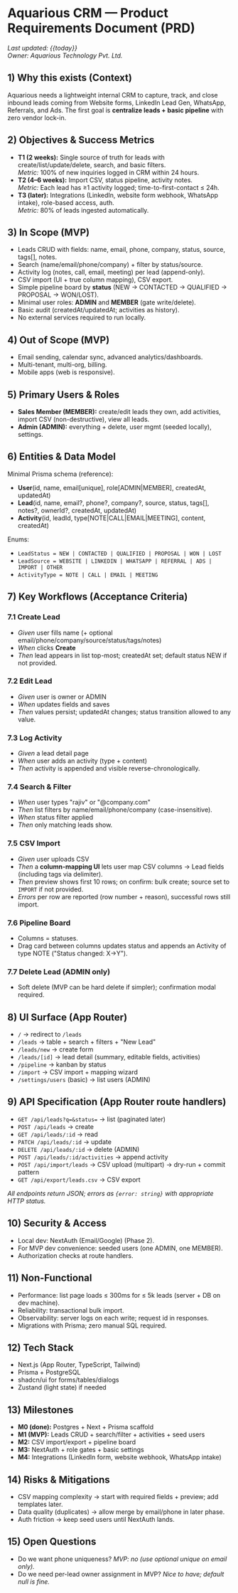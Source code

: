# Aquarious CRM — Product Requirements Document (PRD)
_Last updated: {{today}}_  
_Owner: Aquarious Technology Pvt. Ltd._

## 1) Why this exists (Context)
Aquarious needs a lightweight internal CRM to capture, track, and close inbound leads coming from Website forms, LinkedIn Lead Gen, WhatsApp, Referrals, and Ads. The first goal is **centralize leads + basic pipeline** with zero vendor lock-in.

## 2) Objectives & Success Metrics
- **T1 (2 weeks):** Single source of truth for leads with create/list/update/delete, search, and basic filters.  
  _Metric:_ 100% of new inquiries logged in CRM within 24 hours.
- **T2 (4–6 weeks):** Import CSV, status pipeline, activity notes.  
  _Metric:_ Each lead has ≥1 activity logged; time-to-first-contact ≤ 24h.
- **T3 (later):** Integrations (LinkedIn, website form webhook, WhatsApp intake), role-based access, auth.  
  _Metric:_ 80% of leads ingested automatically.

## 3) In Scope (MVP)
- Leads CRUD with fields: name, email, phone, company, status, source, tags[], notes.
- Search (name/email/phone/company) + filter by status/source.
- Activity log (notes, call, email, meeting) per lead (append-only).
- CSV import (UI + true column mapping), CSV export.
- Simple pipeline board by **status** (NEW → CONTACTED → QUALIFIED → PROPOSAL → WON/LOST).
- Minimal user roles: **ADMIN** and **MEMBER** (gate write/delete).
- Basic audit (createdAt/updatedAt; activities as history).
- No external services required to run locally.

## 4) Out of Scope (MVP)
- Email sending, calendar sync, advanced analytics/dashboards.
- Multi-tenant, multi-org, billing.
- Mobile apps (web is responsive).

## 5) Primary Users & Roles
- **Sales Member (MEMBER):** create/edit leads they own, add activities, import CSV (non-destructive), view all leads.
- **Admin (ADMIN):** everything + delete, user mgmt (seeded locally), settings.

## 6) Entities & Data Model
Minimal Prisma schema (reference):
- **User**(id, name, email[unique], role[ADMIN|MEMBER], createdAt, updatedAt)
- **Lead**(id, name, email?, phone?, company?, source, status, tags[], notes?, ownerId?, createdAt, updatedAt)
- **Activity**(id, leadId, type[NOTE|CALL|EMAIL|MEETING], content, createdAt)

Enums:
- `LeadStatus = NEW | CONTACTED | QUALIFIED | PROPOSAL | WON | LOST`
- `LeadSource = WEBSITE | LINKEDIN | WHATSAPP | REFERRAL | ADS | IMPORT | OTHER`
- `ActivityType = NOTE | CALL | EMAIL | MEETING`

## 7) Key Workflows (Acceptance Criteria)

### 7.1 Create Lead
- _Given_ user fills name (+ optional email/phone/company/source/status/tags/notes)  
- _When_ clicks **Create**  
- _Then_ lead appears in list top-most; createdAt set; default status NEW if not provided.

### 7.2 Edit Lead
- _Given_ user is owner or ADMIN  
- _When_ updates fields and saves  
- _Then_ values persist; updatedAt changes; status transition allowed to any value.

### 7.3 Log Activity
- _Given_ a lead detail page  
- _When_ user adds an activity (type + content)  
- _Then_ activity is appended and visible reverse-chronologically.

### 7.4 Search & Filter
- _When_ user types "rajiv" or "@company.com"  
- _Then_ list filters by name/email/phone/company (case-insensitive).  
- _When_ status filter applied  
- _Then_ only matching leads show.

### 7.5 CSV Import
- _Given_ user uploads CSV  
- _Then_ a **column-mapping UI** lets user map CSV columns → Lead fields (including tags via delimiter).  
- _Then_ preview shows first 10 rows; on confirm: bulk create; source set to `IMPORT` if not provided.  
- _Errors_ per row are reported (row number + reason), successful rows still import.

### 7.6 Pipeline Board
- Columns = statuses.  
- Drag card between columns updates status and appends an Activity of type NOTE ("Status changed: X→Y").

### 7.7 Delete Lead (ADMIN only)
- Soft delete (MVP can be hard delete if simpler); confirmation modal required.

## 8) UI Surface (App Router)
- `/` → redirect to `/leads`
- `/leads` → table + search + filters + "New Lead"
- `/leads/new` → create form
- `/leads/[id]` → lead detail (summary, editable fields, activities)
- `/pipeline` → kanban by status
- `/import` → CSV import + mapping wizard
- `/settings/users` (basic) → list users (ADMIN)

## 9) API Specification (App Router route handlers)
- `GET /api/leads?q=&status=` → list (paginated later)
- `POST /api/leads` → create
- `GET /api/leads/:id` → read
- `PATCH /api/leads/:id` → update
- `DELETE /api/leads/:id` → delete (ADMIN)
- `POST /api/leads/:id/activities` → append activity
- `POST /api/import/leads` → CSV upload (multipart) → dry-run + commit pattern
- `GET /api/export/leads.csv` → CSV export

_All endpoints return JSON; errors as `{error: string}` with appropriate HTTP status._

## 10) Security & Access
- Local dev: NextAuth (Email/Google) (Phase 2).  
- For MVP dev convenience: seeded users (one ADMIN, one MEMBER).  
- Authorization checks at route handlers.

## 11) Non-Functional
- Performance: list page loads ≤ 300ms for ≤ 5k leads (server + DB on dev machine).  
- Reliability: transactional bulk import.  
- Observability: server logs on each write; request id in responses.  
- Migrations with Prisma; zero manual SQL required.

## 12) Tech Stack
- Next.js (App Router, TypeScript, Tailwind)
- Prisma + PostgreSQL
- shadcn/ui for forms/tables/dialogs
- Zustand (light state) if needed

## 13) Milestones
- **M0 (done):** Postgres + Next + Prisma scaffold
- **M1 (MVP):** Leads CRUD + search/filter + activities + seed users
- **M2:** CSV import/export + pipeline board
- **M3:** NextAuth + role gates + basic settings
- **M4:** Integrations (LinkedIn form, website webhook, WhatsApp intake)

## 14) Risks & Mitigations
- CSV mapping complexity → start with required fields + preview; add templates later.
- Data quality (duplicates) → allow merge by email/phone in later phase.
- Auth friction → keep seed users until NextAuth lands.

## 15) Open Questions
- Do we want phone uniqueness? _MVP: no (use optional unique on email only)._
- Do we need per-lead owner assignment in MVP? _Nice to have; default null is fine._
